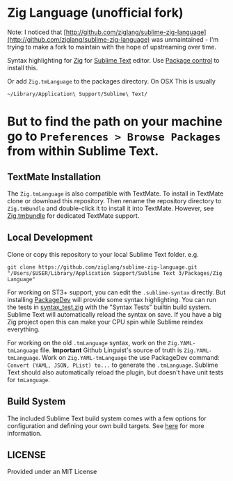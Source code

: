 Zig Language (unofficial fork)
============

Note: I noticed that [http://github.com/ziglang/sublime-zig-language](http://github.com/ziglang/sublime-zig-language)
was unmaintained - I'm trying to make a fork to maintain with the hope of upstreaming over time.

Syntax highlighting for [Zig](http://ziglang.org/)
for [Sublime Text](sublimetext.com/) editor.
Use [Package control](https://packagecontrol.io) to install this.

Or add `Zig.tmLanguage` to the packages directory. On OSX This is usually

```
~/Library/Application\ Support/Sublime\ Text/
```

But to find the path on your machine go to `Preferences > Browse Packages` from
within Sublime Text.
=======

TextMate Installation
---------------------

The `Zig.tmLanguage` is also compatible with TextMate.
To install in TextMate clone or download this repository.
Then rename the repository directory to `Zig.tmBundle` and double-click it to install it into TextMate.
However, see [Zig.tmbundle](https://github.com/ziglang/Zig.tmbundle) for dedicated TextMate support.

Local Development
-----------------

Clone or copy this repository to your local Sublime Text folder. e.g.

```
git clone https://github.com/ziglang/sublime-zig-language.git "/Users/$USER/Library/Application Support/Sublime Text 3/Packages/Zig Language"
```

For working on ST3+ support, you can edit the `.sublime-syntax` directly.
But installing [PackageDev](https://packagecontrol.io/packages/PackageDev)
will provide some syntax highlighting.
You can run the tests in [syntax_test.zig](./Syntaxes/syntax_test.zig)
with the "Syntax Tests" builtin build system.
Sublime Text will automatically reload the syntax on save.
If you have a big Zig project open this can make your CPU spin while Sublime reindex everything.


For working on the old `.tmLanguage` syntax, work on the `Zig.YAML-tmLanguage` file.
**Important** Github Linguist's source of truth is `Zig.YAML-tmLanguage`.
Work on `Zig.YAML-tmLanguage` the use PackageDev command: `Convert (YAML, JSON, PList) to...`
to generate the `.tmLanguage`.
Sublime Text should also automatically reload the plugin, but doesn't have unit tests for `tmLanguage`.


Build System
------------

The included Sublime Text build system comes with a few options for configuration and defining your own build targets. See [here](build.md) for more information.

LICENSE
-------

Provided under an MIT License
